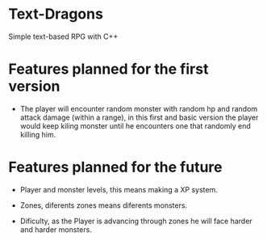 # Text-Dragons
Simple text-based RPG with C++

<h1> Features planned for the first version </h1>

* The player will encounter random monster with random hp and random attack damage (within a range), in this first and basic version the player would keep kiling monster until he encounters one that randomly end killing him.

<h1> Features planned for the future </h1>

* Player and monster levels, this means making a XP system.

* Zones, diferents zones means diferents monsters.

* Dificulty, as the Player is advancing through zones he will face harder and harder monsters.
